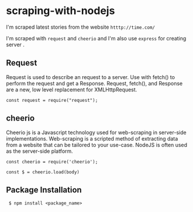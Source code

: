 # scraping-with-nodejs
I'm scraped latest stories from the website 
`htttp://time.com/` 

I'm scraped with `request` and `cheerio` and I'm also use `express` for creating server .

## Request 
Request is used to describe an request to a server. Use with fetch() to perform the request and get a Response. Request, fetch(), and Response are a new, low level replacement for XMLHttpRequest.

`const request = require("request");
`

## cheerio
Cheerio js is a Javascript technology used for web-scraping in server-side implementations. Web-scraping is a scripted method of extracting data from a website that can be tailored to your use-case. NodeJS is often used as the server-side platform.

`const cheerio = require('cheerio');
`

`const $ = cheerio.load(body)
`

## Package Installation
     $ npm install <package_name>

